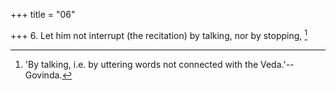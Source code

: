 +++
title = "06"

+++
6. Let him not interrupt (the recitation) by talking, nor by stopping, [^4] 


[^4]:  'By talking, i.e. by uttering words not connected with the Veda.'--Govinda.

